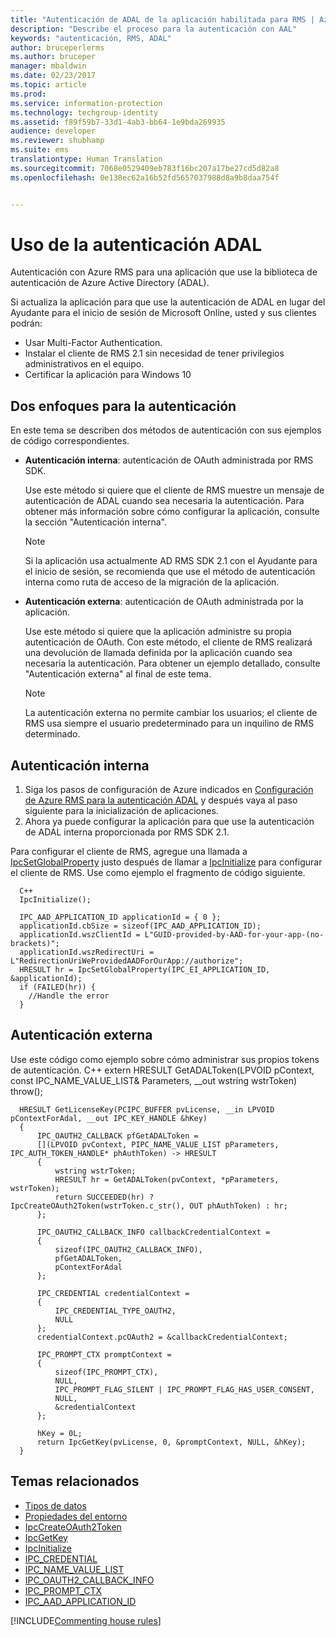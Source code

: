 ```yaml
---
title: "Autenticación de ADAL de la aplicación habilitada para RMS | Azure RMS"
description: "Describe el proceso para la autenticación con AAL"
keywords: "autenticación, RMS, ADAL"
author: bruceperlerms
ms.author: bruceper
manager: mbaldwin
ms.date: 02/23/2017
ms.topic: article
ms.prod: 
ms.service: information-protection
ms.technology: techgroup-identity
ms.assetid: f89f59b7-33d1-4ab3-bb64-1e9bda269935
audience: developer
ms.reviewer: shubhamp
ms.suite: ems
translationtype: Human Translation
ms.sourcegitcommit: 7068e0529409eb783f16bc207a17be27cd5d82a8
ms.openlocfilehash: 0e138ec62a16b52fd5657037988d8a9b8daa754f


---
```


# <a name="how-to-use-adal-authentication"></a>Uso de la autenticación ADAL

Autenticación con Azure RMS para una aplicación que use la biblioteca de autenticación de Azure Active Directory (ADAL).

Si actualiza la aplicación para que use la autenticación de ADAL en lugar del Ayudante para el inicio de sesión de Microsoft Online, usted y sus clientes podrán:

- Usar Multi-Factor Authentication.
- Instalar el cliente de RMS 2.1 sin necesidad de tener privilegios administrativos en el equipo.
- Certificar la aplicación para Windows 10

## <a name="two-approaches-to-authentication"></a>Dos enfoques para la autenticación

En este tema se describen dos métodos de autenticación con sus ejemplos de código correspondientes.

- **Autenticación interna**: autenticación de OAuth administrada por RMS SDK.

  Use este método si quiere que el cliente de RMS muestre un mensaje de autenticación de ADAL cuando sea necesaria la autenticación. Para obtener más información sobre cómo configurar la aplicación, consulte la sección "Autenticación interna".

  > [!Note]
  > Si la aplicación usa actualmente AD RMS SDK 2.1 con el Ayudante para el inicio de sesión, se recomienda que use el método de autenticación interna como ruta de acceso de la migración de la aplicación.

- **Autenticación externa**: autenticación de OAuth administrada por la aplicación.

  Use este método si quiere que la aplicación administre su propia autenticación de OAuth. Con este método, el cliente de RMS realizará una devolución de llamada definida por la aplicación cuando sea necesaria la autenticación. Para obtener un ejemplo detallado, consulte "Autenticación externa" al final de este tema.

  > [!Note]
  > La autenticación externa no permite cambiar los usuarios; el cliente de RMS usa siempre el usuario predeterminado para un inquilino de RMS determinado.

## <a name="internal-authentication"></a>Autenticación interna

1. Siga los pasos de configuración de Azure indicados en [Configuración de Azure RMS para la autenticación ADAL](adal-auth.md) y después vaya al paso siguiente para la inicialización de aplicaciones.
2. Ahora ya puede configurar la aplicación para que use la autenticación de ADAL interna proporcionada por RMS SDK 2.1.

Para configurar el cliente de RMS, agregue una llamada a [IpcSetGlobalProperty](https://msdn.microsoft.com/library/hh535270.aspx) justo después de llamar a [IpcInitialize](https://msdn.microsoft.com/library/jj127295.aspx) para configurar el cliente de RMS. Use como ejemplo el fragmento de código siguiente.

      C++
      IpcInitialize();

      IPC_AAD_APPLICATION_ID applicationId = { 0 };
      applicationId.cbSize = sizeof(IPC_AAD_APPLICATION_ID);
      applicationId.wszClientId = L"GUID-provided-by-AAD-for-your-app-(no-brackets)";
      applicationId.wszRedirectUri = L"RedirectionUriWeProvidedAADForOurApp://authorize";
      HRESULT hr = IpcSetGlobalProperty(IPC_EI_APPLICATION_ID, &applicationId);
      if (FAILED(hr)) {
        //Handle the error
      }

## <a name="external-authentication"></a>Autenticación externa

Use este código como ejemplo sobre cómo administrar sus propios tokens de autenticación.
C++ extern HRESULT GetADALToken(LPVOID pContext, const IPC_NAME_VALUE_LIST& Parameters, __out wstring wstrToken) throw();

      HRESULT GetLicenseKey(PCIPC_BUFFER pvLicense, __in LPVOID pContextForAdal, __out IPC_KEY_HANDLE &hKey)
      {
          IPC_OAUTH2_CALLBACK pfGetADALToken =
          [](LPVOID pvContext, PIPC_NAME_VALUE_LIST pParameters, IPC_AUTH_TOKEN_HANDLE* phAuthToken) -> HRESULT
          {
              wstring wstrToken;
              HRESULT hr = GetADALToken(pvContext, *pParameters, wstrToken);
              return SUCCEEDED(hr) ? IpcCreateOAuth2Token(wstrToken.c_str(), OUT phAuthToken) : hr;
          };

          IPC_OAUTH2_CALLBACK_INFO callbackCredentialContext =
          {
              sizeof(IPC_OAUTH2_CALLBACK_INFO),
              pfGetADALToken,
              pContextForAdal
          };

          IPC_CREDENTIAL credentialContext =
          {
              IPC_CREDENTIAL_TYPE_OAUTH2,
              NULL
          };
          credentialContext.pcOAuth2 = &callbackCredentialContext;

          IPC_PROMPT_CTX promptContext =
          {
              sizeof(IPC_PROMPT_CTX),
              NULL,
              IPC_PROMPT_FLAG_SILENT | IPC_PROMPT_FLAG_HAS_USER_CONSENT,
              NULL,
              &credentialContext
          };

          hKey = 0L;
          return IpcGetKey(pvLicense, 0, &promptContext, NULL, &hKey);
      }

## <a name="related-topics"></a>Temas relacionados

- [Tipos de datos](https://msdn.microsoft.com/library/hh535288.aspx)
- [Propiedades del entorno](https://msdn.microsoft.com/library/hh535247.aspx)
- [IpcCreateOAuth2Token](https://msdn.microsoft.com/library/mt661866.aspx)
- [IpcGetKey](https://msdn.microsoft.com/library/hh535263.aspx)
- [IpcInitialize](https://msdn.microsoft.com/library/jj127295.aspx)
- [IPC_CREDENTIAL](https://msdn.microsoft.com/library/hh535275.aspx)
- [IPC_NAME_VALUE_LIST](https://msdn.microsoft.com/library/hh535277.aspx)
- [IPC_OAUTH2_CALLBACK_INFO](https://msdn.microsoft.com/library/mt661868.aspx)
- [IPC_PROMPT_CTX](https://msdn.microsoft.com/library/hh535278.aspx)
- [IPC_AAD_APPLICATION_ID](https://msdn.microsoft.com/library/mt661867.aspx)

[!INCLUDE[Commenting house rules](../includes/houserules.md)]


<!--HONumber=Jan17_HO1-->


